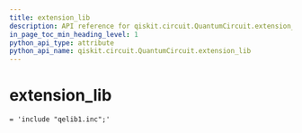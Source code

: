 ```yaml
---
title: extension_lib
description: API reference for qiskit.circuit.QuantumCircuit.extension_lib
in_page_toc_min_heading_level: 1
python_api_type: attribute
python_api_name: qiskit.circuit.QuantumCircuit.extension_lib
---
```


# extension\_lib

<span id="qiskit.circuit.QuantumCircuit.extension_lib" />

`= 'include "qelib1.inc";'`

